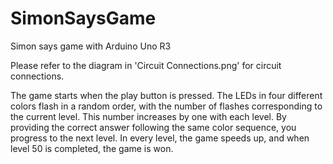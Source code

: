 # SimonSaysGame
Simon says game with Arduino Uno R3

Please refer to the diagram in 'Circuit Connections.png' for circuit connections.

The game starts when the play button is pressed. 
The LEDs in four different colors flash in a random order, with the number of flashes corresponding to the current level. 
This number increases by one with each level. By providing the correct answer following the same color sequence, you progress to the next level.
In every level, the game speeds up, and when level 50 is completed, the game is won.
